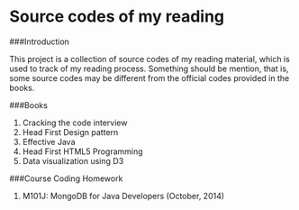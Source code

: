 Source codes of my reading
=========================
###Introduction

This project is a collection of source codes of my reading material, which is used to track of my reading process. Something should be mention, that is, some source codes may be different from the official codes provided in the books.

###Books

1. Cracking the code interview
2. Head First Design pattern
3. Effective Java
4. Head First HTML5 Programming
5. Data visualization using D3

###Course Coding Homework

1. M101J: MongoDB for Java Developers (October, 2014)